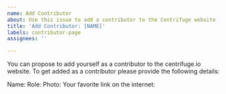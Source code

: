 ```yaml
---
name: Add Contributor
about: Use this issue to add a contributor to the Centrifuge website
title: 'Add Contributor: [NAME]'
labels: contributor-page
assignees: ''

---
```


You can propose to add yourself as a contributor to the centrifuge.io website. To get added as a contributor please provide the following details:

Name:
Role:
Photo:
Your favorite link on the internet:
